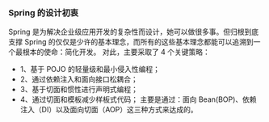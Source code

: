 ### Spring 的设计初衷
Spring 是为解决企业级应用开发的复杂性而设计，她可以做很多事。但归根到底支撑 Spring 的仅仅是少许的基本理念，而所有的这些基本理念都能可以追溯到一个最根本的使命：简化开发。
对此，主要采取了 4 个关键策略：
* 1、基于 POJO 的轻量级和最小侵入性编程； 
* 2、通过依赖注入和面向接口松耦合；
* 3、基于切面和惯性进行声明式编程；
* 4、通过切面和模板减少样板式代码；
主要是通过：面向 Bean(BOP)、依赖注入（DI）以及面向切面（AOP）这三种方式来达成的。
